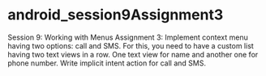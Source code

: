 # android_session9Assignment3
Session 9: Working with Menus  Assignment 3: Implement context menu having two options: call and SMS. For this, you need to have a  custom list having two text views in a row. One text view for name and another one for  phone number. Write implicit intent action for call and SMS.
